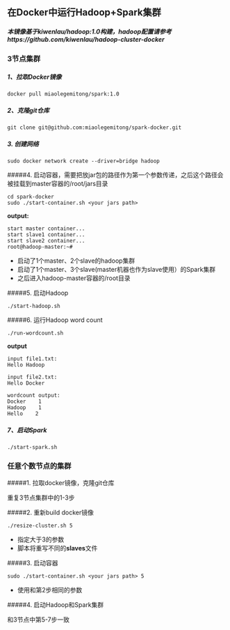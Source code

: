 ## 在Docker中运行Hadoop+Spark集群

##### 本镜像基于kiwenlau/hadoop:1.0构建，hadoop配置请参考https://github.com/kiwenlau/hadoop-cluster-docker

### 3节点集群
##### 1、拉取Docker镜像

```
docker pull miaolegemitong/spark:1.0
```

##### 2、克隆git仓库

```
git clone git@github.com:miaolegemitong/spark-docker.git
```

##### 3. 创建网络

```
sudo docker network create --driver=bridge hadoop
```

#####4. 启动容器，需要把放jar包的路径作为第一个参数传递，之后这个路径会被挂载到master容器的/root/jars目录

```
cd spark-docker
sudo ./start-container.sh <your jars path>
```

**output:**

```
start master container...
start slave1 container...
start slave2 container...
root@hadoop-master:~# 
```
- 启动了1个master、2个slave的hadoop集群
- 启动了1个master、3个slave(master机器也作为slave使用）的Spark集群
- 之后进入hadoop-master容器的/root目录

#####5. 启动Hadoop

```
./start-hadoop.sh
```

#####6. 运行Hadoop word count

```
./run-wordcount.sh
```

**output**

```
input file1.txt:
Hello Hadoop

input file2.txt:
Hello Docker

wordcount output:
Docker    1
Hadoop    1
Hello    2
```

##### 7、启动Spark

```
./start-spark.sh
```

### 任意个数节点的集群

#####1. 拉取docker镜像，克隆git仓库

重复3节点集群中的1-3步

#####2. 重新build docker镜像

```
./resize-cluster.sh 5
```
- 指定大于3的参数
- 脚本将重写不同的**slaves**文件


#####3. 启动容器

```
sudo ./start-container.sh <your jars path> 5
```
- 使用和第2步相同的参数

#####4. 启动Hadoop和Spark集群 

和3节点中第5-7步一致
